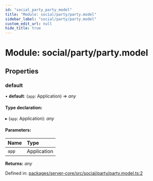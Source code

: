 ```yaml
---
id: "social_party_party_model"
title: "Module: social/party/party.model"
sidebar_label: "social/party/party.model"
custom_edit_url: null
hide_title: true
---
```


# Module: social/party/party.model

## Properties

### default

• **default**: (`app`: Application) => *any*

#### Type declaration:

▸ (`app`: Application): *any*

#### Parameters:

Name | Type |
:------ | :------ |
`app` | Application |

**Returns:** *any*

Defined in: [packages/server-core/src/social/party/party.model.ts:2](https://github.com/xr3ngine/xr3ngine/blob/673ad6a5f/packages/server-core/src/social/party/party.model.ts#L2)
